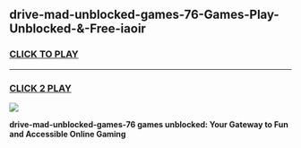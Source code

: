 
## drive-mad-unblocked-games-76-Games-Play-Unblocked-&-Free-iaoir
<h3>
<a href="https://premium76.site?title=drive-mad-unblocked-games-76&ref=24A">CLICK TO PLAY</a></h3>
<hr>

<h3>
<a href="https://premium76.site?title=drive-mad-unblocked-games-76&ref=24A">CLICK 2 PLAY</a>
  
</h3>

<a href="https://premium76.site?title=drive-mad-unblocked-games-76&ref=24A"><img src="https://clearcache.store/games.png"></a>


**drive-mad-unblocked-games-76 games unblocked: Your Gateway to Fun and Accessible Online Gaming**
